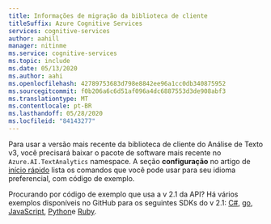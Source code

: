 ```yaml
---
title: Informações de migração da biblioteca de cliente
titleSuffix: Azure Cognitive Services
services: cognitive-services
author: aahill
manager: nitinme
ms.service: cognitive-services
ms.topic: include
ms.date: 05/13/2020
ms.author: aahi
ms.openlocfilehash: 42789753683d798e8842ee96a1cc0db340875952
ms.sourcegitcommit: f0b206a6c6d51af096a4dc6887553d3de908abf3
ms.translationtype: MT
ms.contentlocale: pt-BR
ms.lasthandoff: 05/28/2020
ms.locfileid: "84143277"
---
```

Para usar a versão mais recente da biblioteca de cliente do Análise de Texto v3, você precisará baixar o pacote de software mais recente no `Azure.AI.TextAnalytics` namespace. A seção **configuração** no artigo de [início rápido](../quickstarts/text-analytics-sdk.md) lista os comandos que você pode usar para seu idioma preferencial, com código de exemplo.

Procurando por código de exemplo que usa a v 2.1 da API? Há vários exemplos disponíveis no GitHub para os seguintes SDKs do v 2.1: [C#](https://github.com/Azure-Samples/cognitive-services-dotnet-sdk-samples/tree/master/samples/TextAnalytics), [go](https://github.com/Azure-Samples/azure-sdk-for-go-samples/blob/master/cognitiveservices/textanalytics.go), [JavaScript](https://github.com/Azure-Samples/cognitive-services-node-sdk-samples/blob/master/Samples/textAnalytics.js), [Python](https://github.com/Azure-Samples/cognitive-services-python-sdk-samples/blob/master/samples/language/text_analytics_samples.py)e [Ruby](https://github.com/Azure-Samples/cognitive-services-ruby-sdk-samples/blob/master/samples/text_analytics.rb).
